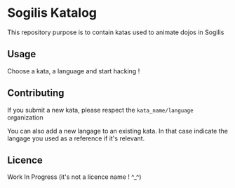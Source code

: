 # Sogilis Katalog

This repository purpose is to contain katas used to animate dojos in Sogilis

## Usage

Choose a kata, a language and start hacking !

## Contributing

If you submit a new kata, please respect the `kata_name/language` organization

You can also add a new langage to an existing kata. In that case indicate the langage you used as a reference if it's relevant.

## Licence

Work In Progress (it's not a licence name ! ^_^)
